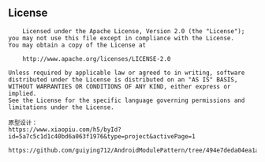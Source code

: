 ## License

        Licensed under the Apache License, Version 2.0 (the "License");
    you may not use this file except in compliance with the License.
    You may obtain a copy of the License at

        http://www.apache.org/licenses/LICENSE-2.0

    Unless required by applicable law or agreed to in writing, software
    distributed under the License is distributed on an "AS IS" BASIS,
    WITHOUT WARRANTIES OR CONDITIONS OF ANY KIND, either express or implied.
    See the License for the specific language governing permissions and
    limitations under the License.

    原型设计：
    https://www.xiaopiu.com/h5/byId?id=5a7c5c1d1c40bd6a063f1976&type=project&activePage=1

    https://github.com/guiying712/AndroidModulePattern/tree/494e7deda04ea1a9dc0bad006ca218c635a8957f
